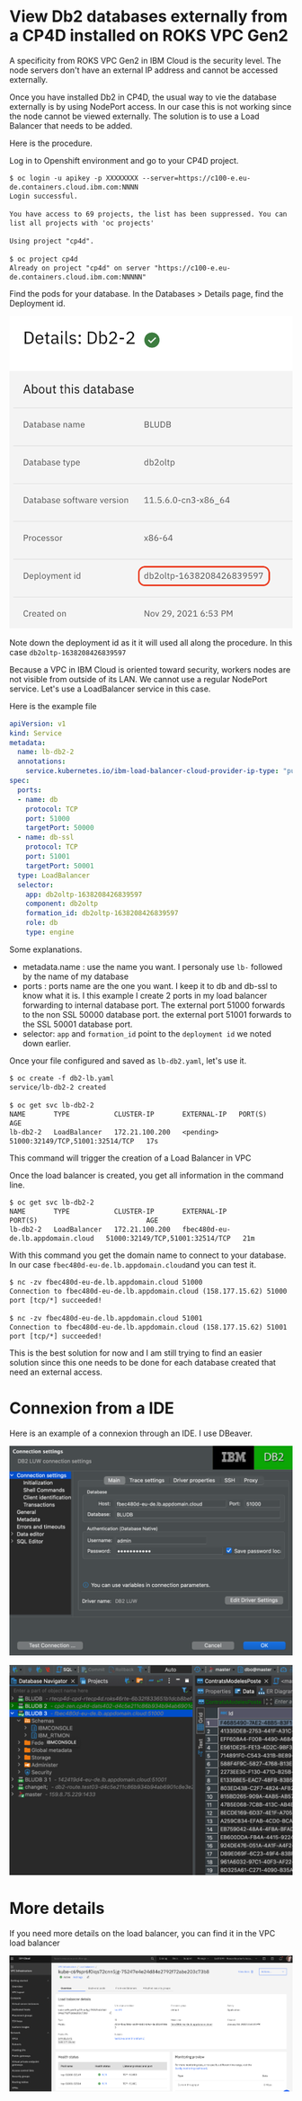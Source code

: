 # View Db2 databases externally from a CP4D installed on ROKS VPC Gen2

A specificity from ROKS VPC Gen2 in IBM Cloud is the security level. The node servers don't have an external IP address and cannot be accessed externally.

Once you have installed Db2 in CP4D, the usual way to vie the database externally is by using NodePort access. In our case this is not working since the node cannot be viewed externally. The solution is to use a Load Balancer that needs to be added.

Here is the procedure.

Log in to Openshift environment and go to your CP4D project.

```
$ oc login -u apikey -p XXXXXXXX --server=https://c100-e.eu-de.containers.cloud.ibm.com:NNNN
Login successful.

You have access to 69 projects, the list has been suppressed. You can list all projects with 'oc projects'

Using project "cp4d".

$ oc project cp4d
Already on project "cp4d" on server "https://c100-e.eu-de.containers.cloud.ibm.com:NNNNN"
```

Find the pods for your database. In the Databases > Details page, find the Deployment id.

![Database Details](img/database_details.png)

Note down the deployment id as it it will used all along the procedure. In this case `db2oltp-1638208426839597`

Because a VPC in IBM Cloud is oriented toward security, workers nodes are not visible from outside of its LAN. We cannot use a regular NodePort service. Let's use a LoadBalancer service in this case.

Here is the example file

``` yaml
apiVersion: v1
kind: Service
metadata:
  name: lb-db2-2
  annotations:
    service.kubernetes.io/ibm-load-balancer-cloud-provider-ip-type: "public"
spec:
  ports:
  - name: db
    protocol: TCP
    port: 51000
    targetPort: 50000
  - name: db-ssl
    protocol: TCP
    port: 51001
    targetPort: 50001
  type: LoadBalancer
  selector:
    app: db2oltp-1638208426839597
    component: db2oltp
    formation_id: db2oltp-1638208426839597
    role: db
    type: engine
```

Some explanations.
- metadata.name : use the name you want. I personaly use `lb-` followed by the name of my database
- ports : ports name are the one you want. I keep it to db and db-ssl to know what it is. I this example I create 2 ports in my load balancer forwarding to internal database port. The external port 51000 forwards to the non SSL 50000 database port. the external port 51001 forwards to the SSL 50001 database port.
- selector: `app` and `formation_id` point to the `deployment id` we noted down earlier.

Once your file configured and saved as `lb-db2.yaml`, let's use it.

```
$ oc create -f db2-lb.yaml
service/lb-db2-2 created

$ oc get svc lb-db2-2
NAME       TYPE           CLUSTER-IP       EXTERNAL-IP   PORT(S)                           AGE
lb-db2-2   LoadBalancer   172.21.100.200   <pending>     51000:32149/TCP,51001:32514/TCP   17s
```

This command will trigger the creation of a Load Balancer in VPC

Once the load balancer is created, you get all information in the command line.

```
$ oc get svc lb-db2-2
NAME       TYPE           CLUSTER-IP       EXTERNAL-IP                         PORT(S)                           AGE
lb-db2-2   LoadBalancer   172.21.100.200   fbec480d-eu-de.lb.appdomain.cloud   51000:32149/TCP,51001:32514/TCP   21m
```

With this command you get the domain name to connect to your database. In our case `fbec480d-eu-de.lb.appdomain.cloud`and you can test it.

```
$ nc -zv fbec480d-eu-de.lb.appdomain.cloud 51000
Connection to fbec480d-eu-de.lb.appdomain.cloud (158.177.15.62) 51000 port [tcp/*] succeeded!

$ nc -zv fbec480d-eu-de.lb.appdomain.cloud 51001
Connection to fbec480d-eu-de.lb.appdomain.cloud (158.177.15.62) 51001 port [tcp/*] succeeded!
```

This is the best solution for now and I am still trying to find an easier solution since this one needs to be done for each database created that need an external access.

# Connexion from a IDE

Here is an example of a connexion through an IDE. I use DBeaver.

![DBeaver_properties](img/DBeaver_properties.png)

![DBeaver_result](img/DBeaver_result.png)

# More details

If you need more details on the load balancer, you can find it in the VPC load balancer

![LB Created](img/LB_created.png)




